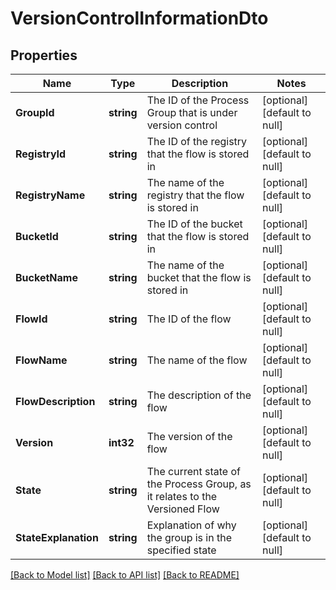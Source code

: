 # VersionControlInformationDto

## Properties
Name | Type | Description | Notes
------------ | ------------- | ------------- | -------------
**GroupId** | **string** | The ID of the Process Group that is under version control | [optional] [default to null]
**RegistryId** | **string** | The ID of the registry that the flow is stored in | [optional] [default to null]
**RegistryName** | **string** | The name of the registry that the flow is stored in | [optional] [default to null]
**BucketId** | **string** | The ID of the bucket that the flow is stored in | [optional] [default to null]
**BucketName** | **string** | The name of the bucket that the flow is stored in | [optional] [default to null]
**FlowId** | **string** | The ID of the flow | [optional] [default to null]
**FlowName** | **string** | The name of the flow | [optional] [default to null]
**FlowDescription** | **string** | The description of the flow | [optional] [default to null]
**Version** | **int32** | The version of the flow | [optional] [default to null]
**State** | **string** | The current state of the Process Group, as it relates to the Versioned Flow | [optional] [default to null]
**StateExplanation** | **string** | Explanation of why the group is in the specified state | [optional] [default to null]

[[Back to Model list]](../pkg/nifi/README.md#documentation-for-models) [[Back to API list]](../pkg/nifi/README.md#documentation-for-api-endpoints) [[Back to README]](../pkg/nifi/README.md)


